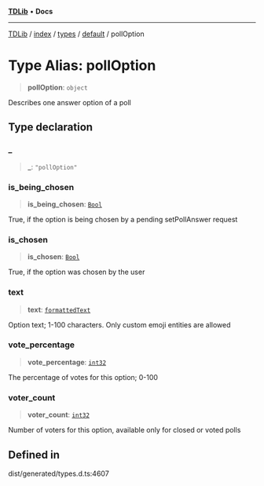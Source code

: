 [**TDLib**](../../../../../../README.md) • **Docs**

***

[TDLib](../../../../../../modules.md) / [index](../../../../../README.md) / [types](../../../README.md) / [default](../README.md) / pollOption

# Type Alias: pollOption

> **pollOption**: `object`

Describes one answer option of a poll

## Type declaration

### \_

> **\_**: `"pollOption"`

### is\_being\_chosen

> **is\_being\_chosen**: [`Bool`](Bool.md)

True, if the option is being chosen by a pending setPollAnswer request

### is\_chosen

> **is\_chosen**: [`Bool`](Bool.md)

True, if the option was chosen by the user

### text

> **text**: [`formattedText`](formattedText.md)

Option text; 1-100 characters. Only custom emoji entities are allowed

### vote\_percentage

> **vote\_percentage**: [`int32`](int32.md)

The percentage of votes for this option; 0-100

### voter\_count

> **voter\_count**: [`int32`](int32.md)

Number of voters for this option, available only for closed or voted polls

## Defined in

dist/generated/types.d.ts:4607

